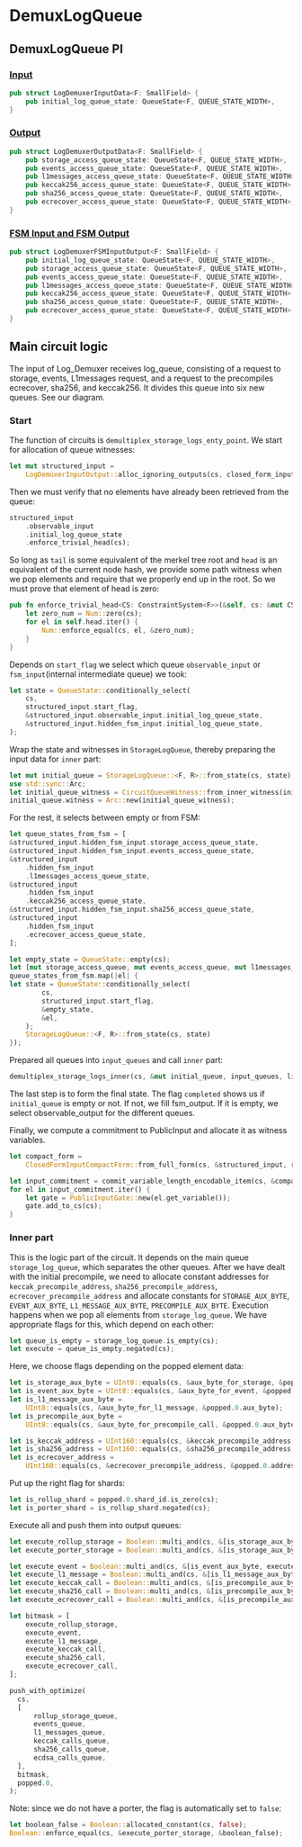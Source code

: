 # DemuxLogQueue

## DemuxLogQueue PI

### [Input](https://github.com/tidalchain/micro-zkevm_circuits/blob/main/src/demux_log_queue/input.rs#L49)

```rust
pub struct LogDemuxerInputData<F: SmallField> {
    pub initial_log_queue_state: QueueState<F, QUEUE_STATE_WIDTH>,
}
```

### [Output](https://github.com/tidalchain/micro-zkevm_circuits/blob/main/src/fsm_input_output/circuit_inputs/main_vm.rs#L33)

```rust
pub struct LogDemuxerOutputData<F: SmallField> {
    pub storage_access_queue_state: QueueState<F, QUEUE_STATE_WIDTH>,
    pub events_access_queue_state: QueueState<F, QUEUE_STATE_WIDTH>,
    pub l1messages_access_queue_state: QueueState<F, QUEUE_STATE_WIDTH>,
    pub keccak256_access_queue_state: QueueState<F, QUEUE_STATE_WIDTH>,
    pub sha256_access_queue_state: QueueState<F, QUEUE_STATE_WIDTH>,
    pub ecrecover_access_queue_state: QueueState<F, QUEUE_STATE_WIDTH>,
}
```

### [FSM Input and FSM Output](https://github.com/tidalchain/micro-zkevm_circuits/blob/main/src/demux_log_queue/input.rs#L22)

```rust
pub struct LogDemuxerFSMInputOutput<F: SmallField> {
    pub initial_log_queue_state: QueueState<F, QUEUE_STATE_WIDTH>,
    pub storage_access_queue_state: QueueState<F, QUEUE_STATE_WIDTH>,
    pub events_access_queue_state: QueueState<F, QUEUE_STATE_WIDTH>,
    pub l1messages_access_queue_state: QueueState<F, QUEUE_STATE_WIDTH>,
    pub keccak256_access_queue_state: QueueState<F, QUEUE_STATE_WIDTH>,
    pub sha256_access_queue_state: QueueState<F, QUEUE_STATE_WIDTH>,
    pub ecrecover_access_queue_state: QueueState<F, QUEUE_STATE_WIDTH>,
}
```

## Main circuit logic

The input of Log_Demuxer receives log_queue, consisting of a request to storage, events, L1messages request, and a
request to the precompiles ecrecover, sha256, and keccak256. It divides this queue into six new queues. See our diagram.

### Start

The function of circuits is `demultiplex_storage_logs_enty_point`. We start for allocation of queue witnesses:

```rust
let mut structured_input =
    LogDemuxerInputOutput::alloc_ignoring_outputs(cs, closed_form_input.clone());
```

Then we must verify that no elements have already been retrieved from the queue:

```rust
structured_input
    .observable_input
    .initial_log_queue_state
    .enforce_trivial_head(cs);
```

So long as `tail` is some equivalent of the merkel tree root and `head` is an equivalent of the current node hash, we
provide some path witness when we pop elements and require that we properly end up in the root. So we must prove that
element of head is zero:

```rust
pub fn enforce_trivial_head<CS: ConstraintSystem<F>>(&self, cs: &mut CS) {
    let zero_num = Num::zero(cs);
    for el in self.head.iter() {
        Num::enforce_equal(cs, el, &zero_num);
    }
}
```

Depends on `start_flag` we select which queue `observable_input` or `fsm_input`(internal intermediate queue) we took:

```rust
let state = QueueState::conditionally_select(
    cs,
    structured_input.start_flag,
    &structured_input.observable_input.initial_log_queue_state,
    &structured_input.hidden_fsm_input.initial_log_queue_state,
);
```

Wrap the state and witnesses in `StorageLogQueue`, thereby preparing the input data for `inner` part:

```rust
let mut initial_queue = StorageLogQueue::<F, R>::from_state(cs, state);
use std::sync::Arc;
let initial_queue_witness = CircuitQueueWitness::from_inner_witness(initial_queue_witness);
initial_queue.witness = Arc::new(initial_queue_witness);
```

For the rest, it selects between empty or from FSM:

```rust
let queue_states_from_fsm = [
&structured_input.hidden_fsm_input.storage_access_queue_state,
&structured_input.hidden_fsm_input.events_access_queue_state,
&structured_input
    .hidden_fsm_input
    .l1messages_access_queue_state,
&structured_input
    .hidden_fsm_input
    .keccak256_access_queue_state,
&structured_input.hidden_fsm_input.sha256_access_queue_state,
&structured_input
    .hidden_fsm_input
    .ecrecover_access_queue_state,
];

let empty_state = QueueState::empty(cs);
let [mut storage_access_queue, mut events_access_queue, mut l1messages_access_queue, mut keccak256_access_queue, mut sha256_access_queue, mut ecrecover_access_queue] =
queue_states_from_fsm.map(|el| {
let state = QueueState::conditionally_select(
        cs,
        structured_input.start_flag,
        &empty_state,
        &el,
    );
    StorageLogQueue::<F, R>::from_state(cs, state)
});
```

Prepared all queues into `input_queues` and call `inner` part:

```rust
demultiplex_storage_logs_inner(cs, &mut initial_queue, input_queues, limit);
```

The last step is to form the final state. The flag `completed` shows us if `initial_queue` is empty or not. If not, we
fill fsm_output. If it is empty, we select observable_output for the different queues.

Finally, we compute a commitment to PublicInput and allocate it as witness variables.

```rust
let compact_form =
    ClosedFormInputCompactForm::from_full_form(cs, &structured_input, round_function);

let input_commitment = commit_variable_length_encodable_item(cs, &compact_form, round_function);
for el in input_commitment.iter() {
    let gate = PublicInputGate::new(el.get_variable());
    gate.add_to_cs(cs);
}
```

### Inner part

This is the logic part of the circuit. It depends on the main queue `storage_log_queue`, which separates the other
queues. After we have dealt with the initial precompile, we need to allocate constant addresses for
`keccak_precompile_address`, `sha256_precompile_address`, `ecrecover_precompile_address` and allocate constants for
`STORAGE_AUX_BYTE`, `EVENT_AUX_BYTE`, `L1_MESSAGE_AUX_BYTE`, `PRECOMPILE_AUX_BYTE`. Execution happens when we pop all
elements from `storage_log_queue`. We have appropriate flags for this, which depend on each other:

```rust
let queue_is_empty = storage_log_queue.is_empty(cs);
let execute = queue_is_empty.negated(cs);
```

Here, we choose flags depending on the popped element data:

```rust
let is_storage_aux_byte = UInt8::equals(cs, &aux_byte_for_storage, &popped.0.aux_byte);
let is_event_aux_byte = UInt8::equals(cs, &aux_byte_for_event, &popped.0.aux_byte);
let is_l1_message_aux_byte =
    UInt8::equals(cs, &aux_byte_for_l1_message, &popped.0.aux_byte);
let is_precompile_aux_byte =
    UInt8::equals(cs, &aux_byte_for_precompile_call, &popped.0.aux_byte);

let is_keccak_address = UInt160::equals(cs, &keccak_precompile_address, &popped.0.address);
let is_sha256_address = UInt160::equals(cs, &sha256_precompile_address, &popped.0.address);
let is_ecrecover_address =
    UInt160::equals(cs, &ecrecover_precompile_address, &popped.0.address);
```

Put up the right flag for shards:

```rust
let is_rollup_shard = popped.0.shard_id.is_zero(cs);
let is_porter_shard = is_rollup_shard.negated(cs);
```

Execute all and push them into output queues:

```rust
let execute_rollup_storage = Boolean::multi_and(cs, &[is_storage_aux_byte, is_rollup_shard, execute]);
let execute_porter_storage = Boolean::multi_and(cs, &[is_storage_aux_byte, is_porter_shard, execute]);

let execute_event = Boolean::multi_and(cs, &[is_event_aux_byte, execute]);
let execute_l1_message = Boolean::multi_and(cs, &[is_l1_message_aux_byte, execute]);
let execute_keccak_call = Boolean::multi_and(cs, &[is_precompile_aux_byte, is_keccak_address, execute]);
let execute_sha256_call = Boolean::multi_and(cs, &[is_precompile_aux_byte, is_sha256_address, execute]);
let execute_ecrecover_call = Boolean::multi_and(cs, &[is_precompile_aux_byte, is_ecrecover_address, execute]);

let bitmask = [
    execute_rollup_storage,
    execute_event,
    execute_l1_message,
    execute_keccak_call,
    execute_sha256_call,
    execute_ecrecover_call,
];

push_with_optimize(
  cs,
  [
      rollup_storage_queue,
      events_queue,
      l1_messages_queue,
      keccak_calls_queue,
      sha256_calls_queue,
      ecdsa_calls_queue,
  ],
  bitmask,
  popped.0,
);
```

Note: since we do not have a porter, the flag is automatically set to `false`:

```rust
let boolean_false = Boolean::allocated_constant(cs, false);
Boolean::enforce_equal(cs, &execute_porter_storage, &boolean_false);
```
